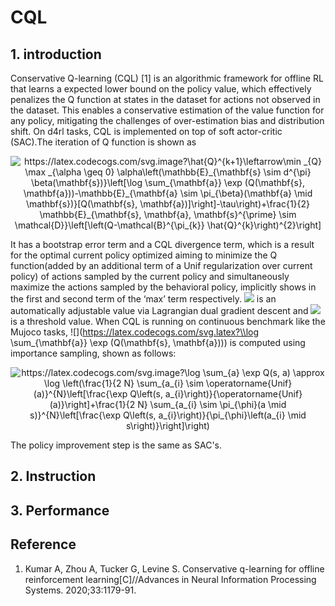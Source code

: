 # CQL

## 1. introduction

Conservative Q-learning (CQL) [1] is an algorithmic framework for offline RL that learns a expected lower bound on the policy value, which effectively penalizes the Q function at states in the dataset for actions not observed in the dataset. This enables a conservative estimation of the value function for any policy, mitigating the challenges of over-estimation bias and distribution shift. On d4rl tasks, CQL is implemented on top of soft actor-critic (SAC).The iteration of Q function is shown as 

<div align=center><img src="https://latex.codecogs.com/svg.image?\hat{Q}^{k&plus;1}\leftarrow\min&space;_{Q}&space;\max&space;_{\alpha&space;\geq&space;0}&space;\alpha\left(\mathbb{E}_{\mathbf{s}&space;\sim&space;d^{\pi}&space;\beta(\mathbf{s})}\left[\log&space;\sum_{\mathbf{a}}&space;\exp&space;(Q(\mathbf{s},&space;\mathbf{a}))-\mathbb{E}_{\mathbf{a}&space;\sim&space;\pi_{\beta}(\mathbf{a}&space;\mid&space;\mathbf{s})}[Q(\mathbf{s},&space;\mathbf{a})]\right]-\tau\right)&plus;\frac{1}{2}&space;\mathbb{E}_{\mathbf{s},&space;\mathbf{a},&space;\mathbf{s}^{\prime}&space;\sim&space;\mathcal{D}}\left[\left(Q-\mathcal{B}^{\pi_{k}}&space;\hat{Q}^{k}\right)^{2}\right]" title="https://latex.codecogs.com/svg.image?\hat{Q}^{k+1}\leftarrow\min _{Q} \max _{\alpha \geq 0} \alpha\left(\mathbb{E}_{\mathbf{s} \sim d^{\pi} \beta(\mathbf{s})}\left[\log \sum_{\mathbf{a}} \exp (Q(\mathbf{s}, \mathbf{a}))-\mathbb{E}_{\mathbf{a} \sim \pi_{\beta}(\mathbf{a} \mid \mathbf{s})}[Q(\mathbf{s}, \mathbf{a})]\right]-\tau\right)+\frac{1}{2} \mathbb{E}_{\mathbf{s}, \mathbf{a}, \mathbf{s}^{\prime} \sim \mathcal{D}}\left[\left(Q-\mathcal{B}^{\pi_{k}} \hat{Q}^{k}\right)^{2}\right]" /></div>

It has a bootstrap error term and a CQL divergence term, which is a result for the optimal current policy optimized aiming to minimize the Q function(added by an additional term of a Unif regularization over current policy) of actions sampled by the current policy and simultaneously maximize the actions sampled by the behavioral policy,  implicitly shows in the first and second term of the ‘max’ term respectively. ![](https://latex.codecogs.com/svg.latex?\\alpha) is an automatically adjustable value via Lagrangian dual gradient descent and ![](https://latex.codecogs.com/svg.latex?\\tau) is a threshold value. When CQL is running on continuous benchmark like the Mujoco tasks, ![](https://latex.codecogs.com/svg.latex?\\log \\sum_{\\mathbf{a}} \\exp (Q(\\mathbf{s}, \\mathbf{a}))) is computed using importance sampling, shown as follows:

<div align=center><img src="https://latex.codecogs.com/svg.image?\log&space;\sum_{a}&space;\exp&space;Q(s,&space;a)&space;\approx&space;\log&space;\left(\frac{1}{2&space;N}&space;\sum_{a_{i}&space;\sim&space;\operatorname{Unif}(a)}^{N}\left[\frac{\exp&space;Q\left(s,&space;a_{i}\right)}{\operatorname{Unif}(a)}\right]&plus;\frac{1}{2&space;N}&space;\sum_{a_{i}&space;\sim&space;\pi_{\phi}(a&space;\mid&space;s)}^{N}\left[\frac{\exp&space;Q\left(s,&space;a_{i}\right)}{\pi_{\phi}\left(a_{i}&space;\mid&space;s\right)}\right]\right)" title="https://latex.codecogs.com/svg.image?\log \sum_{a} \exp Q(s, a) \approx \log \left(\frac{1}{2 N} \sum_{a_{i} \sim \operatorname{Unif}(a)}^{N}\left[\frac{\exp Q\left(s, a_{i}\right)}{\operatorname{Unif}(a)}\right]+\frac{1}{2 N} \sum_{a_{i} \sim \pi_{\phi}(a \mid s)}^{N}\left[\frac{\exp Q\left(s, a_{i}\right)}{\pi_{\phi}\left(a_{i} \mid s\right)}\right]\right)" /></div>

The policy improvement step is the same as SAC's.  

## 2. Instruction

## 3. Performance

## Reference

1. Kumar A, Zhou A, Tucker G, Levine S. Conservative q-learning for offline reinforcement learning[C]//Advances in Neural Information Processing  Systems. 2020;33:1179-91. 



